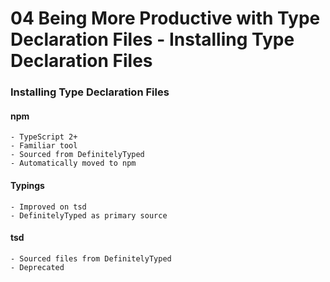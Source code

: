 # 04 Being More Productive with Type Declaration Files - Installing Type Declaration Files

### Installing Type Declaration Files

#### npm
	- TypeScript 2+
	- Familiar tool
	- Sourced from DefinitelyTyped
	- Automatically moved to npm

#### Typings
	- Improved on tsd
	- DefinitelyTyped as primary source

#### tsd
	- Sourced files from DefinitelyTyped
	- Deprecated